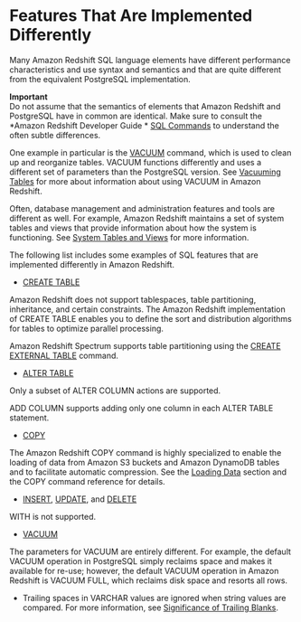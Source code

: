 # Features That Are Implemented Differently<a name="c_redshift-sql-implementated-differently"></a>

Many Amazon Redshift SQL language elements have different performance characteristics and use syntax and semantics and that are quite different from the equivalent PostgreSQL implementation\.

**Important**  
Do not assume that the semantics of elements that Amazon Redshift and PostgreSQL have in common are identical\. Make sure to consult the *Amazon Redshift Developer Guide * [SQL Commands](c_SQL_commands.md) to understand the often subtle differences\.

One example in particular is the [VACUUM](r_VACUUM_command.md) command, which is used to clean up and reorganize tables\. VACUUM functions differently and uses a different set of parameters than the PostgreSQL version\. See [Vacuuming Tables](t_Reclaiming_storage_space202.md) for more about information about using VACUUM in Amazon Redshift\.

Often, database management and administration features and tools are different as well\. For example, Amazon Redshift maintains a set of system tables and views that provide information about how the system is functioning\. See [System Tables and Views](c_intro_system_tables.md) for more information\.

The following list includes some examples of SQL features that are implemented differently in Amazon Redshift\.
+  [CREATE TABLE](r_CREATE_TABLE_NEW.md) 

  Amazon Redshift does not support tablespaces, table partitioning, inheritance, and certain constraints\. The Amazon Redshift implementation of CREATE TABLE enables you to define the sort and distribution algorithms for tables to optimize parallel processing\.

  Amazon Redshift Spectrum supports table partitioning using the [CREATE EXTERNAL TABLE](r_CREATE_EXTERNAL_TABLE.md) command\.
+  [ALTER TABLE](r_ALTER_TABLE.md) 

  Only a subset of ALTER COLUMN actions are supported\.

  ADD COLUMN supports adding only one column in each ALTER TABLE statement\.
+  [COPY](r_COPY.md) 

  The Amazon Redshift COPY command is highly specialized to enable the loading of data from Amazon S3 buckets and Amazon DynamoDB tables and to facilitate automatic compression\. See the [Loading Data](t_Loading_data.md) section and the COPY command reference for details\.
+  [INSERT](r_INSERT_30.md), [UPDATE](r_UPDATE.md), and [DELETE](r_DELETE.md) 

  WITH is not supported\.
+  [VACUUM](r_VACUUM_command.md) 

  The parameters for VACUUM are entirely different\. For example, the default VACUUM operation in PostgreSQL simply reclaims space and makes it available for re\-use; however, the default VACUUM operation in Amazon Redshift is VACUUM FULL, which reclaims disk space and resorts all rows\.
+ Trailing spaces in VARCHAR values are ignored when string values are compared\. For more information, see [Significance of Trailing Blanks](r_Character_types.md#r_Character_types-significance-of-trailing-blanks)\.